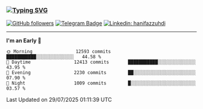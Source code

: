 ### [![Typing SVG](https://readme-typing-svg.herokuapp.com?font=lato&size=22&lines=Hi+There+👋)](https://git.io/typing-svg) 

[![GitHub followers](https://img.shields.io/github/followers/hanifazzuhdi?label=Follow&style=social)](https://github.com/hanifazzuhdi/?tab=follow) 
[![Telegram Badge](https://img.shields.io/badge/-hanif0198-blue?style=social&logo=telegram&link=https://www.t.me/hanif0198/)](https://www.t.me/hanif0198/) 
[![Linkedin: hanifazzuhdi](https://img.shields.io/badge/-hanifazzuhdi-blue?style=flat-square&logo=Linkedin&logoColor=white&link=https://www.linkedin.com/in/hanif-az-zuhdi-69688019b/)](https://www.linkedin.com/in/hanif-az-zuhdi-69688019b/) 

<hr/>

<!--START_SECTION:waka-->
**I'm an Early 🐤** 

```text
🌞 Morning                12593 commits       ███████████░░░░░░░░░░░░░░   44.58 % 
🌆 Daytime                12413 commits       ███████████░░░░░░░░░░░░░░   43.95 % 
🌃 Evening                2230 commits        ██░░░░░░░░░░░░░░░░░░░░░░░   07.90 % 
🌙 Night                  1009 commits        █░░░░░░░░░░░░░░░░░░░░░░░░   03.57 % 
```



 Last Updated on 29/07/2025 01:11:39 UTC
<!--END_SECTION:waka-->
